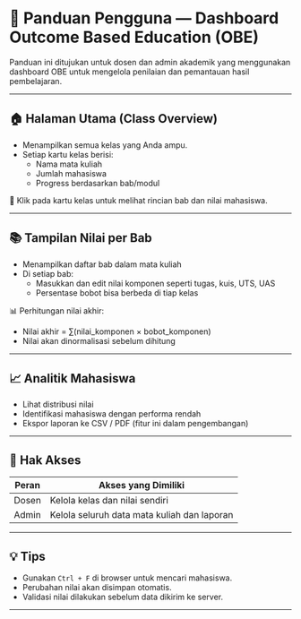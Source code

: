 # 📘 Panduan Pengguna — Dashboard Outcome Based Education (OBE)

Panduan ini ditujukan untuk dosen dan admin akademik yang menggunakan dashboard OBE untuk mengelola penilaian dan pemantauan hasil pembelajaran.

---

## 🏠 Halaman Utama (Class Overview)

- Menampilkan semua kelas yang Anda ampu.
- Setiap kartu kelas berisi:
  - Nama mata kuliah
  - Jumlah mahasiswa
  - Progress berdasarkan bab/modul

🔗 Klik pada kartu kelas untuk melihat rincian bab dan nilai mahasiswa.

---

## 📚 Tampilan Nilai per Bab

- Menampilkan daftar bab dalam mata kuliah
- Di setiap bab:
  - Masukkan dan edit nilai komponen seperti tugas, kuis, UTS, UAS
  - Persentase bobot bisa berbeda di tiap kelas

📊 Perhitungan nilai akhir:
- Nilai akhir = ∑(nilai_komponen × bobot_komponen)
- Nilai akan dinormalisasi sebelum dihitung

---

## 📈 Analitik Mahasiswa

- Lihat distribusi nilai
- Identifikasi mahasiswa dengan performa rendah
- Ekspor laporan ke CSV / PDF (fitur ini dalam pengembangan)

---

## 🔐 Hak Akses

| Peran   | Akses yang Dimiliki                           |
|---------|-----------------------------------------------|
| Dosen   | Kelola kelas dan nilai sendiri                |
| Admin   | Kelola seluruh data mata kuliah dan laporan   |

---

## 💡 Tips

- Gunakan `Ctrl + F` di browser untuk mencari mahasiswa.
- Perubahan nilai akan disimpan otomatis.
- Validasi nilai dilakukan sebelum data dikirim ke server.

---
